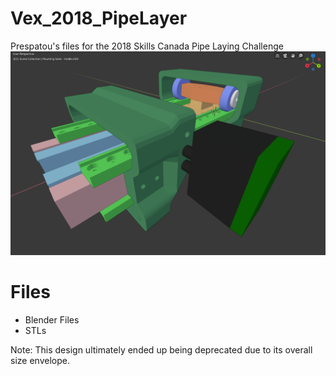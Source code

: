 # Vex_2018_PipeLayer
Prespatou's files for the 2018 Skills Canada Pipe Laying Challenge
![Pipe Layer](https://github.com/Harmony-Lab/Vex_2018_PipeLayer/blob/master/images/PipeLayer.png)
# Files
- Blender Files
- STLs

Note: This design ultimately ended up being deprecated due to its overall size envelope.
